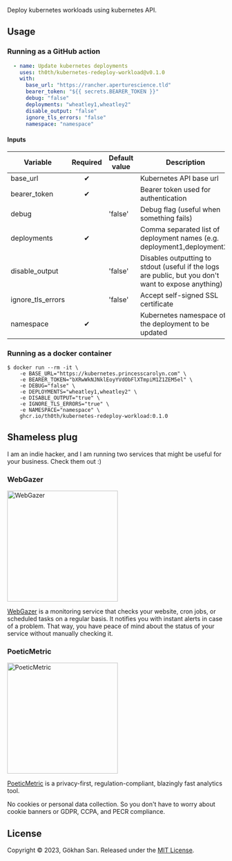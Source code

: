 Deploy kubernetes workloads using kubernetes API.

## Usage

### Running as a GitHub action

```yaml
  - name: Update kubernetes deployments
    uses: th0th/kubernetes-redeploy-workload@v0.1.0
    with:
      base_url: "https://rancher.aperturescience.tld"
      bearer_token: "${{ secrets.BEARER_TOKEN }}"
      debug: "false"
      deployments: "wheatley1,wheatley2"
      disable_output: "false"
      ignore_tls_errors: "false"
      namespace: "namespace"
```

#### Inputs

| Variable          | Required | Default value | Description                                                                                          |
|-------------------|:--------:|---------------|------------------------------------------------------------------------------------------------------|
| base_url          |    ✔     |               | Kubernetes API base url                                                                              |
| bearer_token      |    ✔     |               | Bearer token used for authentication                                                                 |
| debug             |          | 'false'       | Debug flag (useful when something fails)                                                             |
| deployments       |    ✔     |               | Comma separated list of deployment names (e.g. deployment1,deployment2)                              |
| disable_output    |          | 'false'       | Disables outputting to stdout (useful if the logs are public, but you don't want to expose anything) |
| ignore_tls_errors |          | 'false'       | Accept self-signed SSL certificate                                                                   |
| namespace         |    ✔     |               | Kubernetes namespace of the deployment to be updated                                                 |

### Running as a docker container

```shell script
$ docker run --rm -it \
    -e BASE_URL="https://kubernetes.princesscarolyn.com" \
    -e BEARER_TOKEN="bXRwWkNJNklEoyYVdObFlXTmpiM1Z1ZEM5el" \
    -e DEBUG="false" \
    -e DEPLOYMENTS="wheatley1,wheatley2" \
    -e DISABLE_OUTPUT="true" \
    -e IGNORE_TLS_ERRORS="true" \
    -e NAMESPACE="namespace" \
    ghcr.io/th0th/kubernetes-redeploy-workload:0.1.0
```

## Shameless plug

I am an indie hacker, and I am running two services that might be useful for your business. Check them out :)

### WebGazer

[<img alt="WebGazer" src="https://user-images.githubusercontent.com/698079/162474223-f7e819c4-4421-4715-b8a2-819583550036.png" width="256" />](https://www.webgazer.io/?utm_source=github&utm_campaign=rancher-redeploy-workload-readme)

[WebGazer](https://www.webgazer.io/?utm_source=github&utm_campaign=rancher-redeploy-workload-readme) is a monitoring
service that checks your website, cron jobs, or scheduled tasks on a regular basis. It notifies
you with instant alerts in case of a problem. That way, you have peace of mind about the status of your service without
manually checking it.

### PoeticMetric

[<img alt="PoeticMetric" src="https://user-images.githubusercontent.com/698079/162474946-7c4565ba-5097-4a42-8821-d087e6f56a5d.png" width="256" />](https://www.poeticmetric.com/?utm_source=github&utm_campaign=rancher-redeploy-workload-readme)

[PoeticMetric](https://www.poeticmetric.com/?utm_source=github&utm_campaign=rancher-redeploy-workload-readme) is a
privacy-first, regulation-compliant, blazingly fast analytics tool.

No cookies or personal data collection. So you don't have to worry about cookie banners or GDPR, CCPA, and PECR
compliance.

## License

Copyright © 2023, Gökhan Sarı. Released under the [MIT License](LICENSE).

